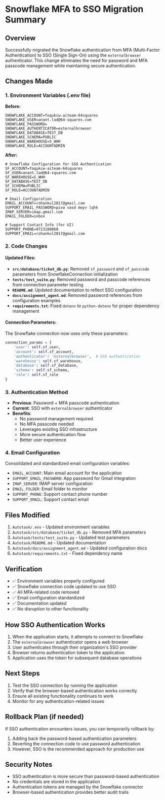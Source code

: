 # Snowflake MFA to SSO Migration Summary

## Overview
Successfully migrated the Snowflake authentication from MFA (Multi-Factor Authentication) to SSO (Single Sign-On) using the `externalbrowser` authenticator. This change eliminates the need for password and MFA passcode management while maintaining secure authentication.

## Changes Made

### 1. Environment Variables (.env file)
**Before:**
```env
SNOWFLAKE_ACCOUNT=foqukcw-aiteam-64squares
SNOWFLAKE_USER=anant.lad@64-squares.com
SNOWFLAKE_PASSWORD=
SNOWFLAKE_AUTHENTICATOR=externalbrowser
SNOWFLAKE_DATABASE=TEST_DB
SNOWFLAKE_SCHEMA=PUBLIC
SNOWFLAKE_WAREHOUSE=S_WHH
SNOWFLAKE_ROLE=ACCOUNTADMIN
```

**After:**
```env
# Snowflake Configuration for SSO Authentication
SF_ACCOUNT=foqukcw-aiteam-64squares
SF_USER=anant.lad@64-squares.com
SF_WAREHOUSE=S_WHH
SF_DATABASE=TEST_DB
SF_SCHEMA=PUBLIC
SF_ROLE=ACCOUNTADMIN

# Email Configuration
EMAIL_ACCOUNT=rohankul2017@gmail.com
SUPPORT_EMAIL_PASSWORD=pivw vasd mwyv lqhk
IMAP_SERVER=imap.gmail.com
EMAIL_FOLDER=inbox

# Support Contact Info (for UI)
SUPPORT_PHONE=9723100860
SUPPORT_EMAIL=rohankul2017@gmail.com
```

### 2. Code Changes

#### Updated Files:
- **`src/database/ticket_db.py`**: Removed `sf_password` and `sf_passcode` parameters from SnowflakeConnection initialization
- **`tests/test_suite.py`**: Removed password and passcode references from connection parameter testing
- **`README.md`**: Updated documentation to reflect SSO configuration
- **`docs/assignment_agent.md`**: Removed password references from configuration examples
- **`requirements.txt`**: Fixed `dotenv` to `python-dotenv` for proper dependency management

#### Connection Parameters:
The Snowflake connection now uses only these parameters:
```python
connection_params = {
    'user': self.sf_user,
    'account': self.sf_account,
    'authenticator': 'externalbrowser',  # SSO authentication
    'warehouse': self.sf_warehouse,
    'database': self.sf_database,
    'schema': self.sf_schema,
    'role': self.sf_role
}
```

### 3. Authentication Method
- **Previous**: Password + MFA passcode authentication
- **Current**: SSO with `externalbrowser` authenticator
- **Benefits**:
  - No password management required
  - No MFA passcode needed
  - Leverages existing SSO infrastructure
  - More secure authentication flow
  - Better user experience

### 4. Email Configuration
Consolidated and standardized email configuration variables:
- `EMAIL_ACCOUNT`: Main email account for the application
- `SUPPORT_EMAIL_PASSWORD`: App password for Gmail integration
- `IMAP_SERVER`: IMAP server configuration
- `EMAIL_FOLDER`: Email folder to monitor
- `SUPPORT_PHONE`: Support contact phone number
- `SUPPORT_EMAIL`: Support contact email

## Files Modified
1. `Autotask/.env` - Updated environment variables
2. `Autotask/src/database/ticket_db.py` - Removed MFA parameters
3. `Autotask/tests/test_suite.py` - Updated test parameters
4. `Autotask/README.md` - Updated documentation
5. `Autotask/docs/assignment_agent.md` - Updated configuration docs
6. `Autotask/requirements.txt` - Fixed dependency name

## Verification
- ✅ Environment variables properly configured
- ✅ Snowflake connection code updated to use SSO
- ✅ All MFA-related code removed
- ✅ Email configuration standardized
- ✅ Documentation updated
- ✅ No disruption to other functionality

## How SSO Authentication Works
1. When the application starts, it attempts to connect to Snowflake
2. The `externalbrowser` authenticator opens a web browser
3. User authenticates through their organization's SSO provider
4. Browser returns authentication token to the application
5. Application uses the token for subsequent database operations

## Next Steps
1. Test the SSO connection by running the application
2. Verify that the browser-based authentication works correctly
3. Ensure all existing functionality continues to work
4. Monitor for any authentication-related issues

## Rollback Plan (if needed)
If SSO authentication encounters issues, you can temporarily rollback by:
1. Adding back the password-based authentication parameters
2. Reverting the connection code to use password authentication
3. However, SSO is the recommended approach for production use

## Security Notes
- SSO authentication is more secure than password-based authentication
- No credentials are stored in the application
- Authentication tokens are managed by the Snowflake connector
- Browser-based authentication provides better audit trails

